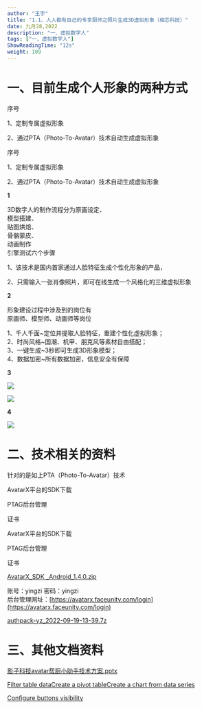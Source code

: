 ```yaml
---
author: "王宇"
title: "1.1、人人都有自己的专享厨师之照片生成3D虚拟形象（相芯科技）"
date: 九月28,2022
description: "一、虚拟数字人"
tags: ["一、虚拟数字人"]
ShowReadingTime: "12s"
weight: 109
---
```

一、目前生成个人形象的两种方式
===============

序号

1、定制专属虚拟形象

2、通过PTA（Photo-To-Avatar）技术自动生成虚拟形象

序号

1、定制专属虚拟形象

2、通过PTA（Photo-To-Avatar）技术自动生成虚拟形象

**1**

3D数字人的制作流程分为原画设定、  
模型搭建、  
贴图烘焙、  
骨骼蒙皮、  
动画制作  
引擎测试六个步骤

1、该技术是国内首家通过人脸特征生成个性化形象的产品，

2、只需输入一张肖像照片，即可在线生成一个风格化的三维虚拟形象

**2**

形象建设过程中涉及到的岗位有  
原画师、模型师、动画师等岗位

1、千人千面~定位并提取人脸特征，重建个性化虚拟形象；  
2、时尚风格~国潮、机甲、朋克风等素材自由搭配；  
3、一键生成~3秒即可生成3D形象模型；  
4、数据加密~所有数据加密，信息安全有保障

**3**

![](/download/attachments/86778759/image2022-9-28_16-18-49.png?version=1&modificationDate=1664353128127&api=v2)

![](/download/attachments/86778759/image2022-9-28_16-25-21.png?version=1&modificationDate=1664353520440&api=v2)

**4**

  

![](/download/attachments/86778759/image2022-9-28_16-25-54.png?version=1&modificationDate=1664353553194&api=v2)

二、技术相关的资料
=========

针对的是如上PTA（Photo-To-Avatar）技术

  

AvatarX平台的SDK下载

PTAG后台管理

证书

  

AvatarX平台的SDK下载

PTAG后台管理

证书

  

[AvatarX\_SDK \_Android\_1.4.0.zip](/download/attachments/86778759/AvatarX_SDK%20_Android_1.4.0.zip?version=1&modificationDate=1664353844950&api=v2)

账号：yingzi 密码：yingzi  
后台管理网址：[https://avatarx.faceunity.com/login](https://avatarx.faceunity.com/login)

[authpack-yz\_2022-09-19-13-39.7z](/download/attachments/86778759/authpack-yz_2022-09-19-13-39.7z?version=1&modificationDate=1664354266562&api=v2)

  

  

  

  

  

  

  

  

三、其他文档资料
========

[影子科技avatar帮厨小助手技术方案.pptx](/download/attachments/86778759/%E5%BD%B1%E5%AD%90%E7%A7%91%E6%8A%80avatar%E5%B8%AE%E5%8E%A8%E5%B0%8F%E5%8A%A9%E6%89%8B%E6%8A%80%E6%9C%AF%E6%96%B9%E6%A1%88.pptx?version=1&modificationDate=1664354553213&api=v2)

[Filter table data](#)[Create a pivot table](#)[Create a chart from data series](#)

[Configure buttons visibility](/users/tfac-settings.action)